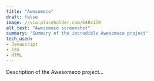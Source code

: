 ```yaml
---
title: "Awesomeco"
draft: false
image: //via.placeholder.com/640x150
alt_text: "Awesomeco screenshot"
summary: "Summary of the incredible Awesomeco project"
tech_used:
- Javascript
- CSS
- HTML
---
```


Description  of the Awesomeco project...

